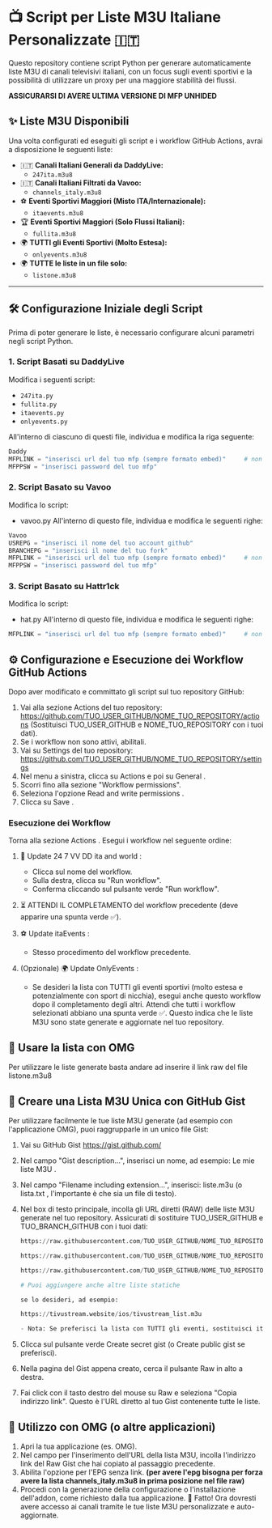 # 📺 Script per Liste M3U Italiane Personalizzate 🇮🇹

Questo repository contiene script Python per generare automaticamente liste M3U di canali televisivi italiani, con un focus sugli eventi sportivi e la possibilità di utilizzare un proxy per una maggiore stabilità dei flussi.

**ASSICURARSI DI AVERE ULTIMA VERSIONE DI MFP UNHIDED**

## ✨ Liste M3U Disponibili

Una volta configurati ed eseguiti gli script e i workflow GitHub Actions, avrai a disposizione le seguenti liste:

*   🇮🇹 **Canali Italiani Generali da DaddyLive:**
    *   `247ita.m3u8`
*   🇮🇹 **Canali Italiani Filtrati da Vavoo:**
    *   `channels_italy.m3u8`
*   ⚽ **Eventi Sportivi Maggiori (Misto ITA/Internazionale):**
    *   `itaevents.m3u8`
*   🏆 **Eventi Sportivi Maggiori (Solo Flussi Italiani):**
    *   `fullita.m3u8`
*   🌍 **TUTTI gli Eventi Sportivi (Molto Estesa):**
    *   `onlyevents.m3u8`
*   🌍 **TUTTE le liste in un file solo:**
    *   `listone.m3u8`
---

## 🛠️ Configurazione Iniziale degli Script

Prima di poter generare le liste, è necessario configurare alcuni parametri negli script Python.

### 1. Script Basati su DaddyLive

Modifica i seguenti script:
*   `247ita.py`
*   `fullita.py`
*   `itaevents.py`
*   `onlyevents.py`

All'interno di ciascuno di questi file, individua e modifica la riga seguente:

```python
Daddy
MFPLINK = "inserisci url del tuo mfp (sempre formato embed)"     # non mettere lo / finale al link
MFPPSW = "inserisci password del tuo mfp"
```

  
### 2. Script Basato su Vavoo
Modifica lo script:

- vavoo.py
All'interno di questo file, individua e modifica le seguenti righe:

```python
Vavoo
USREPG = "inserisci il nome del tuo account github"
BRANCHEPG = "inserisci il nome del tuo fork"
MFPLINK = "inserisci url del tuo mfp (sempre formato embed)"     # non mettere lo / finale al link
MFPPSW = "inserisci password del tuo mfp"
```

### 3. Script Basato su Hattr1ck

Modifica lo script:

- hat.py
All'interno di questo file, individua e modifica le seguenti righe:

```python
MFPLINK = "inserisci url del tuo mfp (sempre formato embed)"     # non mettere lo / finale al link
```

  
## ⚙️ Configurazione e Esecuzione dei Workflow GitHub Actions
Dopo aver modificato e committato gli script sul tuo repository GitHub:

1. Vai alla sezione Actions del tuo repository: https://github.com/TUO_USER_GITHUB/NOME_TUO_REPOSITORY/actions (Sostituisci TUO_USER_GITHUB e NOME_TUO_REPOSITORY con i tuoi dati).
2. Se i workflow non sono attivi, abilitali.
3. Vai su Settings del tuo repository: https://github.com/TUO_USER_GITHUB/NOME_TUO_REPOSITORY/settings
4. Nel menu a sinistra, clicca su Actions e poi su General .
5. Scorri fino alla sezione "Workflow permissions".
6. Seleziona l'opzione Read and write permissions .
7. Clicca su Save .

   
### Esecuzione dei Workflow
Torna alla sezione Actions . Esegui i workflow nel seguente ordine:

1. 🚀 Update 24 7 VV DD ita and world :
   - Clicca sul nome del workflow.
   - Sulla destra, clicca su "Run workflow".
   - Conferma cliccando sul pulsante verde "Run workflow".
2. ⏳ ATTENDI IL COMPLETAMENTO del workflow precedente (deve apparire una spunta verde ✅).
3. ⚽ Update itaEvents :
   - Stesso procedimento del workflow precedente.
     
4. (Opzionale) 🌍 Update OnlyEvents :
   - Se desideri la lista con TUTTI gli eventi sportivi (molto estesa e potenzialmente con sport di nicchia), esegui anche questo workflow dopo il completamento degli altri.
Attendi che tutti i workflow selezionati abbiano una spunta verde ✅. Questo indica che le liste M3U sono state generate e aggiornate nel tuo repository.

## 🔗 Usare la lista con OMG
Per utilizzare le liste generate basta andare ad inserire il link raw del file listone.m3u8

## 🔗 Creare una Lista M3U Unica con GitHub Gist
Per utilizzare facilmente le tue liste M3U generate (ad esempio con l'applicazione OMG), puoi raggrupparle in un unico file Gist:

1. Vai su GitHub Gist https://gist.github.com/ 
2. Nel campo "Gist description...", inserisci un nome, ad esempio: Le mie liste M3U .
3. Nel campo "Filename including extension...", inserisci: liste.m3u (o lista.txt , l'importante è che sia un file di testo).
4. Nel box di testo principale, incolla gli URL diretti (RAW) delle liste M3U generate nel tuo repository. Assicurati di sostituire TUO_USER_GITHUB e TUO_BRANCH_GITHUB con i tuoi dati:
   
   ```python
   https://raw.githubusercontent.com/TUO_USER_GITHUB/NOME_TUO_REPOSITORY/refs/heads/TUO_BRANCH_GITHUB/channels_italy.m3u8
   
   https://raw.githubusercontent.com/TUO_USER_GITHUB/NOME_TUO_REPOSITORY/refs/heads/TUO_BRANCH_GITHUB/247ita.m3u8
   
   https://raw.githubusercontent.com/TUO_USER_GITHUB/NOME_TUO_REPOSITORY/refs/heads/TUO_BRANCH_GITHUB/itaevents.m3u8
   
   # Puoi aggiungere anche altre liste statiche
   
   se lo desideri, ad esempio:

   https://tivustream.website/ios/tivustream_list.m3u

   - Nota: Se preferisci la lista con TUTTI gli eventi, sostituisci itaevents.m3u8 con onlyevents.m3u8 .
     ```
   
5. Clicca sul pulsante verde Create secret gist (o Create public gist se preferisci).
6. Nella pagina del Gist appena creato, cerca il pulsante Raw in alto a destra.
7. Fai click con il tasto destro del mouse su Raw e seleziona "Copia indirizzo link". Questo è l'URL diretto al tuo Gist contenente tutte le liste.

   
## 🔌 Utilizzo con OMG (o altre applicazioni)
1. Apri la tua applicazione (es. OMG).
2. Nel campo per l'inserimento dell'URL della lista M3U, incolla l'indirizzo link del Raw Gist che hai copiato al passaggio precedente.
3. Abilita l'opzione per l'EPG senza link. **(per avere l'epg bisogna per forza avere la lista channels_italy.m3u8 in prima posizione nel file raw)**
5. Procedi con la generazione della configurazione o l'installazione dell'addon, come richiesto dalla tua applicazione.
🎉 Fatto! Ora dovresti avere accesso ai canali tramite le tue liste M3U personalizzate e auto-aggiornate.
